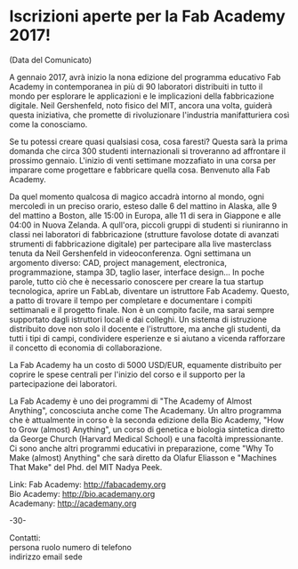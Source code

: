 # Iscrizioni aperte per la Fab Academy 2017!

(Data del Comunicato)

A gennaio 2017, avrà inizio la nona edizione del programma educativo Fab Academy in contemporanea in più di 90 laboratori distribuiti in tutto il mondo per esplorare le applicazioni e le implicazioni della fabbricazione digitale. Neil Gershenfeld, noto fisico del MIT, ancora una volta, guiderà questa iniziativa, che promette di rivoluzionare l'industria manifatturiera così come la conosciamo.

Se tu potessi creare quasi qualsiasi cosa, cosa faresti? Questa sarà la prima domanda che circa 300 studenti internazionali si troveranno ad affrontare il prossimo gennaio. L'inizio di venti settimane mozzafiato in una corsa per imparare come progettare e fabbricare quella cosa. Benvenuto alla Fab Academy.  

Da quel momento qualcosa di magico accadrà intorno al mondo, ogni mercoledì in un preciso orario, esteso dalle 6 del mattino in Alaska, alle 9 del mattino a Boston, alle 15:00 in Europa, alle 11 di sera in Giappone e alle 04:00 in Nuova Zelanda. A qull'ora, piccoli gruppi di studenti si riuniranno in classi nei laboratori di fabbricazione (strutture favolose dotate di avanzati strumenti di fabbricazione digitale) per partecipare alla live masterclass tenuta da Neil Gershenfeld in videoconferenza. Ogni settimana un argomento diverso: CAD, project management, electronica, programmazione, stampa 3D, taglio laser, interface design... In poche parole, tutto ciò che è necessario conoscere per creare la tua startup tecnologica, aprire un FabLab, diventare un istruttore Fab Academy. Questo, a patto di trovare il tempo per completare e documentare i compiti settimanali e il progetto finale. Non è un compito facile, ma sarai sempre supportato dagli istruttori locali e dai colleghi. Un sistema di istruzione distribuito dove non solo il docente e l'istruttore, ma anche gli studenti, da tutti i tipi di campi, condividere esperienze e si aiutano a vicenda rafforzare il concetto di economia di collaborazione.

La Fab Academy ha un costo di 5000 USD/EUR, equamente distribuito per coprire le spese centrali per l'inizio del corso e il supporto per la partecipazione dei laboratori.

La Fab Academy è uno dei programmi di "The Academy of Almost Anything", concosciuta anche come The Academany. Un altro programma che è attualmente in corso è la seconda edizione della Bio Academy, "How to Grow (almost) Anything", un corso di genetica e biologia sintetica diretto da George Church (Harvard Medical School) e una facoltà impressionante. Ci sono anche altri programmi educativi in ​​preparazione, come "Why To Make (almost) Anything" che sarà diretto da Olafur Eliasson e "Machines That Make" del Phd. del MIT Nadya Peek.

Link:
Fab Academy: http://fabacademy.org  
Bio Academy: http://bio.academany.org  
Academany: http://academany.org

-30-

Contatti:  
persona 
ruolo
numero di telefono  
indirizzo email
sede
